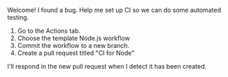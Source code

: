 Welcome! I found a bug. Help me set up CI so we can do some automated testing.

1. Go to the Actions tab.
1. Choose the template Node.js workflow
1. Commit the workflow to a new branch.
1. Create a pull request titled "CI for Node"

I'll respond in the new pull request when I detect it has been created.